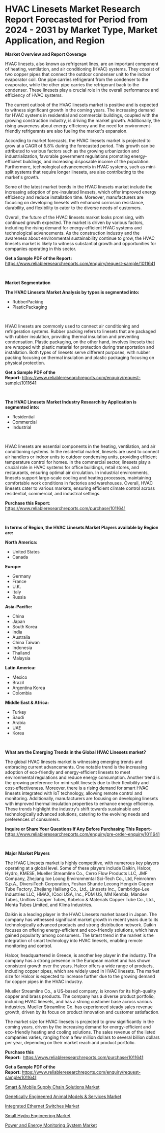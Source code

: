 <p><h1>HVAC Linesets Market Research Report Forecasted for Period from 2024 -  2031 by Market Type, Market Application, and Region</h1></p><p><strong>Market Overview and Report Coverage</strong></p>
<p><p>HVAC linesets, also known as refrigerant lines, are an important component of heating, ventilation, and air conditioning (HVAC) systems. They consist of two copper pipes that connect the outdoor condenser unit to the indoor evaporator coil. One pipe carries refrigerant from the condenser to the evaporator, while the other pipe carries the refrigerant back to the condenser. These linesets play a crucial role in the overall performance and efficiency of HVAC systems.</p><p>The current outlook of the HVAC linesets market is positive and is expected to witness significant growth in the coming years. The increasing demand for HVAC systems in residential and commercial buildings, coupled with the growing construction industry, is driving the market growth. Additionally, the rising awareness about energy efficiency and the need for environment-friendly refrigerants are also fueling the market's expansion.</p><p>According to market forecasts, the HVAC linesets market is projected to grow at a CAGR of 5.8% during the forecasted period. This growth can be attributed to various factors such as the growing urbanization and industrialization, favorable government regulations promoting energy-efficient buildings, and increasing disposable income of the population. Furthermore, technological advancements in HVAC systems, such as mini-split systems that require longer linesets, are also contributing to the market's growth.</p><p>Some of the latest market trends in the HVAC linesets market include the increasing adoption of pre-insulated linesets, which offer improved energy efficiency and reduce installation time. Moreover, manufacturers are focusing on developing linesets with enhanced corrosion resistance, durability, and flexibility to cater to the diverse needs of customers.</p><p>Overall, the future of the HVAC linesets market looks promising, with continued growth expected. The market is driven by various factors, including the rising demand for energy-efficient HVAC systems and technological advancements. As the construction industry and the awareness about environmental sustainability continue to grow, the HVAC linesets market is likely to witness substantial growth and opportunities for companies operating in this sector.</p></p>
<p><strong>Get a Sample PDF of the Report:</strong> <a href="https://www.reliableresearchreports.com/enquiry/request-sample/1011641">https://www.reliableresearchreports.com/enquiry/request-sample/1011641</a></p>
<p>&nbsp;</p>
<p><strong>Market Segmentation</strong></p>
<p><strong>The HVAC Linesets Market Analysis by types is segmented into:</strong></p>
<p><ul><li>RubberPacking</li><li>PlasticPackaging</li></ul></p>
<p>&nbsp;</p>
<p><p>HVAC linesets are commonly used to connect air conditioning and refrigeration systems. Rubber packing refers to linesets that are packaged with rubber insulation, providing thermal insulation and preventing condensation. Plastic packaging, on the other hand, involves linesets that are wrapped with plastic material for protection during transportation and installation. Both types of linesets serve different purposes, with rubber packing focusing on thermal insulation and plastic packaging focusing on physical protection.</p></p>
<p><strong>Get a Sample PDF of the Report:</strong>&nbsp;<a href="https://www.reliableresearchreports.com/enquiry/request-sample/1011641">https://www.reliableresearchreports.com/enquiry/request-sample/1011641</a></p>
<p>&nbsp;</p>
<p><strong>The HVAC Linesets Market Industry Research by Application is segmented into:</strong></p>
<p><ul><li>Residential</li><li>Commercial</li><li>Industrial</li></ul></p>
<p>&nbsp;</p>
<p><p>HVAC linesets are essential components in the heating, ventilation, and air conditioning systems. In the residential market, linesets are used to connect air handlers or indoor units to outdoor condensing units, providing efficient temperature control for homes. In the commercial sector, linesets play a crucial role in HVAC systems for office buildings, retail stores, and restaurants, ensuring optimal air circulation. In industrial environments, linesets support large-scale cooling and heating processes, maintaining comfortable work conditions in factories and warehouses. Overall, HVAC linesets cater to various markets, ensuring efficient climate control across residential, commercial, and industrial settings.</p></p>
<p><strong>Purchase this Report:</strong>&nbsp; <a href="https://www.reliableresearchreports.com/purchase/1011641">https://www.reliableresearchreports.com/purchase/1011641</a></p>
<p>&nbsp;</p>
<p><strong>In terms of Region, the HVAC Linesets Market Players available by Region are:</strong></p>
<p>
    <p> <strong> North America: </strong>
        <ul>
            <li>United States</li>
            <li>Canada</li>
        </ul>
        </p> 
    <p> <strong> Europe: </strong>
        <ul>
            <li>Germany</li>
            <li>France</li>
            <li>U.K.</li>
            <li>Italy</li>
            <li>Russia</li>
        </ul>
        </p> 
    <p> <strong> Asia-Pacific: </strong>
        <ul>
            <li>China</li>
            <li>Japan</li>
            <li>South Korea</li>
            <li>India</li>
            <li>Australia</li>
            <li>China Taiwan</li>
            <li>Indonesia</li>
            <li>Thailand</li>
            <li>Malaysia</li>
        </ul>
        </p> 
    <p> <strong> Latin America: </strong>
        <ul>
            <li>Mexico</li>
            <li>Brazil</li>
            <li>Argentina Korea</li>
            <li>Colombia</li>
        </ul>
        </p> 
    <p> <strong> Middle East & Africa: </strong>
        <ul>
            <li>Turkey</li>
            <li>Saudi</li>
            <li>Arabia</li>
            <li>UAE</li>
            <li>Korea</li>
        </ul>
    </p>
    </p>
<p>&nbsp;</p>
<p><strong>What are the Emerging Trends in the Global HVAC Linesets market?</strong></p>
<p><p>The global HVAC linesets market is witnessing emerging trends and embracing current advancements. One notable trend is the increasing adoption of eco-friendly and energy-efficient linesets to meet environmental regulations and reduce energy consumption. Another trend is the growing preference for mini-split linesets due to their flexibility and cost-effectiveness. Moreover, there is a rising demand for smart HVAC linesets integrated with IoT technology, allowing remote control and monitoring. Additionally, manufacturers are focusing on developing linesets with improved thermal insulation properties to enhance energy efficiency. These trends highlight the industry's shift towards sustainable and technologically advanced solutions, catering to the evolving needs and preferences of consumers.</p></p>
<p><strong>Inquire or Share Your Questions If Any Before Purchasing This Report</strong>- <a href="https://www.reliableresearchreports.com/enquiry/pre-order-enquiry/1011641">https://www.reliableresearchreports.com/enquiry/pre-order-enquiry/1011641</a></p>
<p>&nbsp;</p>
<p><strong>Major Market Players</strong></p>
<p><p>The HVAC Linesets market is highly competitive, with numerous key players operating at a global level. Some of these players include Daikin, Halcor, Hydro, KMESE, Mueller Streamline Co., Cerro Flow Products LLC, JMF Company, Zhejiang Ice Loong Environmental Sci-Tech Co., Ltd, Feinrohren S.p.A., DiversiTech Corporation, Foshan Shunde Lecong Hengxin Copper Tube Factory, Zhejiang Hailiang Co., Ltd., Linesets Inc., Cambridge-Lee Industries LLC, HMAX, ICool USA, Inc., PDM US, MM Kembla, Mandev Tubes, Uniflow Copper Tubes, Kobelco & Materials Copper Tube Co., Ltd., Mehta Tubes Limited, and Klima Industries.</p><p>Daikin is a leading player in the HVAC Linesets market based in Japan. The company has witnessed significant market growth in recent years due to its technologically advanced products and strong distribution network. Daikin focuses on offering energy-efficient and eco-friendly solutions, which have gained popularity among consumers. The latest trend in the market is the integration of smart technology into HVAC linesets, enabling remote monitoring and control.</p><p>Halcor, headquartered in Greece, is another key player in the industry. The company has a strong presence in the European market and has shown consistent growth over the years. Halcor offers a wide range of products, including copper pipes, which are widely used in HVAC linesets. The market size for Halcor is expected to increase further due to the growing demand for copper pipes in the HVAC industry.</p><p>Mueller Streamline Co., a US-based company, is known for its high-quality copper and brass products. The company has a diverse product portfolio, including HVAC linesets, and has a strong customer base across various industries. Mueller Streamline Co. has experienced steady sales revenue growth, driven by its focus on product innovation and customer satisfaction.</p><p>The market size for HVAC linesets is projected to grow significantly in the coming years, driven by the increasing demand for energy-efficient and eco-friendly heating and cooling solutions. The sales revenue of the listed companies varies, ranging from a few million dollars to several billion dollars per year, depending on their market reach and product portfolio.</p></p>
<p><strong>Purchase this Report:</strong>&nbsp;&nbsp;<a href="https://www.reliableresearchreports.com/purchase/1011641">https://www.reliableresearchreports.com/purchase/1011641</a></p>
<p></p>
<p><strong>Get a Sample PDF of the Report:</strong>&nbsp;<a href="https://www.reliableresearchreports.com/enquiry/request-sample/1011641">https://www.reliableresearchreports.com/enquiry/request-sample/1011641</a></p>
<p><p><a href="https://medium.com/@caleighhane2777/smart-amp-mobile-supply-chain-solutions-market-analysis-and-sze-forecasted-for-period-from-2023-351def9b3329">Smart & Mobile Supply Chain Solutions Market</a></p><p><a href="https://medium.com/@caleighhane2777/genetically-engineered-animal-models-amp-services-market-exploring-market-share-market-trends-c0f4dce71691">Genetically Engineered Animal Models & Services Market</a></p><p><a href="https://medium.com/@caleighhane2777/integrated-ethernet-switches-market-size-and-market-trends-complete-industry-overview-2023-to-7b968edae332">Integrated Ethernet Switches Market</a></p><p><a href="https://medium.com/@caleighhane2777/small-hydro-engineering-market-exploring-market-share-market-trends-and-future-growth-58f01350b39d">Small Hydro Engineering Market</a></p><p><a href="https://medium.com/@caleighhane2777/power-and-energy-monitoring-system-market-insights-into-market-cagr-market-trends-and-growth-f63301c5dced">Power and Energy Monitoring System Market</a></p></p>